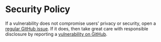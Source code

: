 # Security Policy

If a vulnerability does not compromise users' privacy or security, open a [regular GitHub issue](https://github.com/WalletWasasbi/WalletWasabi/issues/new/choose).
If it does, then take great care with responsible disclosure by reporting a [vulnerability on GitHub](https://github.com/WalletWasabi/WalletWasabi/security/advisories/new).
